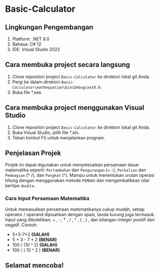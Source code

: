 # Basic-Calculator

## Lingkungan Pengembangan

1. Platform: .NET 8.0
2. Bahasa: C# 12
3. IDE: Visual Studio 2022

## Cara membuka project secara langsung

1. Clone repositori project `Basic-Calculator` ke direktori lokal git Anda.
2. Pergi ke dalam direktori `Basic-Calculator\mathequation\bin\Debug\net8.0`.
3. Buka file *.exe.

## Cara membuka project menggunakan Visual Studio

1. Clone repositori project `Basic-Calculator` ke direktori lokal git Anda.
2. Buka Visual Studio, pilih file *.sln.
3. Tekan tombol F5 untuk menjalankan program.

## Penjelasan Projek

Projek ini dapat digunakan untuk menyelesaikan persamaan dasar matematika seperti: `Pertambahan` dan `Pengurangan` (+ -), `Perkalian` dan `Pembagian` (* /), dan `Pangkat` (^). Mampu untuk
menentukan urutan operasi hitung dengan menggunakan metode `PEMDAS` dan mengembalikkan nilai bertipe `double`.

### Cara Input Persamaan Matematika

Untuk memasukkan persamaan matematikanya cukup mudah, setiap operator / operand dipisahkan dengan spasi, tanda kurung juga termasuk.
Input yang dibolehkan: + , -,  * , / , ^ , ( , ) , dan bilangan integer positif dan negatif. 
Contoh:
- 5+3-7*2 **(SALAH)**
- 5 + 3 - 7 * 2 **(BENAR)**
- 100 / (10 ^ 2) **(SALAH)**
- 100 / ( 10 ^ 2 ) **(BENAR)**

## Selamat mencoba!
